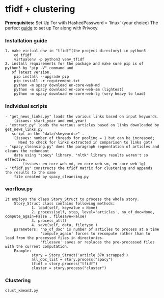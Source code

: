 # tfidf + clustering


**Prerequisites:**
Set Up Tor with HashedPassword = 'linux' (your choice)
The perfect [guide](https://gist.github.com/DusanMadar/8d11026b7ce0bce6a67f7dd87b999f6b) to set up Tor along with Privoxy.
	
### Installation guide
	1. make virtual env in "tfidf"(the project directory) in python3 
		cd tfidf
		virtualenv -p python3 venv_tfidf
	2. install requirements for the package and make sure pip is of python3 by "pip -V" command and
	   of latest version.
		pip install --upgrade pip
		pip install -r requirement.txt
		python -m spacy download en-core-web-md
		python -m spacy download en-core-web-sm (lightest)
		python -m spacy download en-core-web-lg (very heavy to load)

### Individual scripts
	- "get_news_links.py" loads the various links based on input keywords.
		(issues: start_year and end_year)
	- "extract.py" loads the various articles based on links downloaded by get_news_links.py
	   script in the "data/<keywords>" .
	   	(issues: number of threads for pooling = 1 but can be increased;
		  Need to check for links extracted in comparison to links got)
	- "spacy_cleansing.py" does the paragraph segmentation of articles and cleans the redundant 
	    data using "spacy" library. "nltk" library results weren't so effective.
	    	(issues: en-core-web-md, en-core-web-sm, en-core-web-lg)
	- "tfidf.py" constructs the tfidf matrix for clustering and appends the results to the same 
	    file created by spacy_cleansing.py

### worflow.py 
```
It employs the class Story_Struct to process the whole story. 
	Story_Struct class contains following methods:
			1. load(self, keyvalue = None)
			2. process(self, step, level='articles', no_of_doc=None, compute_again=False , filesave=False)
			3. process_all()
			4. save(self, data, filetype )
	parameters: 'no_of_doc' is number of articles to process at a time
				'compute_again' forces to recompute rather than to load from the processed files in directories.
				'filesave' saves or replaces the pre-processed files with the current computation.  
	Example:
			story = Story_Struct('article 370 scrapped')
			all_doc_list = story.process("spacy")
			tfidf = story.process("tfidf")
			cluster = story.process("cluster")
```
### Clustering
	clust_kmean2.py
